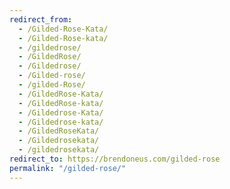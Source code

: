 ```yaml
---
redirect_from:
  - /Gilded-Rose-Kata/
  - /Gilded-Rose-kata/
  - /gildedrose/
  - /GildedRose/
  - /Gildedrose/
  - /Gilded-rose/
  - /gilded-Rose/
  - /GildedRose-Kata/
  - /GildedRose-kata/
  - /Gildedrose-Kata/
  - /Gildedrose-kata/
  - /GildedRoseKata/
  - /Gildedrosekata/
  - /gildedrosekata/
redirect_to: https://brendoneus.com/gilded-rose
permalink: "/gilded-rose/"
---
```

